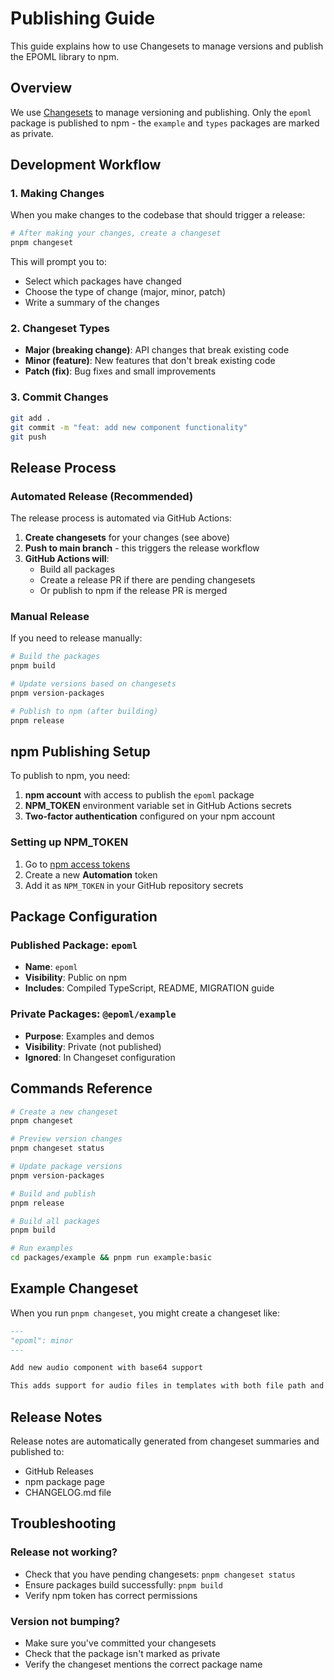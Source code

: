 # Publishing Guide

This guide explains how to use Changesets to manage versions and publish the EPOML library to npm.

## Overview

We use [Changesets](https://github.com/changesets/changesets) to manage versioning and publishing. Only the `epoml` package is published to npm - the `example` and `types` packages are marked as private.

## Development Workflow

### 1. Making Changes

When you make changes to the codebase that should trigger a release:

```bash
# After making your changes, create a changeset
pnpm changeset
```

This will prompt you to:
- Select which packages have changed
- Choose the type of change (major, minor, patch)
- Write a summary of the changes

### 2. Changeset Types

- **Major (breaking change)**: API changes that break existing code
- **Minor (feature)**: New features that don't break existing code  
- **Patch (fix)**: Bug fixes and small improvements

### 3. Commit Changes

```bash
git add .
git commit -m "feat: add new component functionality"
git push
```

## Release Process

### Automated Release (Recommended)

The release process is automated via GitHub Actions:

1. **Create changesets** for your changes (see above)
2. **Push to main branch** - this triggers the release workflow
3. **GitHub Actions will**:
   - Build all packages
   - Create a release PR if there are pending changesets
   - Or publish to npm if the release PR is merged

### Manual Release

If you need to release manually:

```bash
# Build the packages
pnpm build

# Update versions based on changesets
pnpm version-packages

# Publish to npm (after building)
pnpm release
```

## npm Publishing Setup

To publish to npm, you need:

1. **npm account** with access to publish the `epoml` package
2. **NPM_TOKEN** environment variable set in GitHub Actions secrets
3. **Two-factor authentication** configured on your npm account

### Setting up NPM_TOKEN

1. Go to [npm access tokens](https://www.npmjs.com/settings/tokens)
2. Create a new **Automation** token
3. Add it as `NPM_TOKEN` in your GitHub repository secrets

## Package Configuration

### Published Package: `epoml`
- **Name**: `epoml`
- **Visibility**: Public on npm
- **Includes**: Compiled TypeScript, README, MIGRATION guide

### Private Packages: `@epoml/example`
- **Purpose**: Examples and demos
- **Visibility**: Private (not published)
- **Ignored**: In Changeset configuration

## Commands Reference

```bash
# Create a new changeset
pnpm changeset

# Preview version changes
pnpm changeset status

# Update package versions
pnpm version-packages

# Build and publish
pnpm release

# Build all packages
pnpm build

# Run examples
cd packages/example && pnpm run example:basic
```

## Example Changeset

When you run `pnpm changeset`, you might create a changeset like:

```markdown
---
"epoml": minor
---

Add new audio component with base64 support

This adds support for audio files in templates with both file path and base64 data options.
```

## Release Notes

Release notes are automatically generated from changeset summaries and published to:
- GitHub Releases
- npm package page
- CHANGELOG.md file

## Troubleshooting

### Release not working?
- Check that you have pending changesets: `pnpm changeset status`
- Ensure packages build successfully: `pnpm build`
- Verify npm token has correct permissions

### Version not bumping?
- Make sure you've committed your changesets
- Check that the package isn't marked as private
- Verify the changeset mentions the correct package name